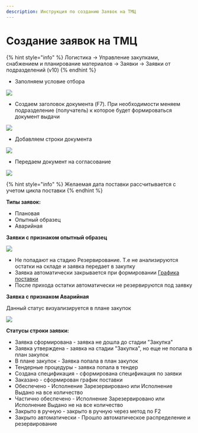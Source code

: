 ```yaml
---
description: Инструкция по созданию Заявок на ТМЦ
---
```


# Создание заявок на ТМЦ

{% hint style="info" %}
Логистика → Управление закупками, снабжением и планирование материалов → Заявки → Заявки от подразделений (v10)
{% endhint %}

* Заполняем условие отбора

![](<../../../.gitbook/assets/image (303).png>)

* Создаем заголовок документа (F7). При необходимости меняем подразделение (получатель) к которое будет формироваться документ выдачи

![](<../../../.gitbook/assets/image (448).png>)

* Добавляем строки документа

![](<../../../.gitbook/assets/image (427).png>)

* Передаем документ на согласование

![](<../../../.gitbook/assets/image (393).png>)

{% hint style="info" %}
Желаемая дата поставки рассчитывается с учетом цикла поставки
{% endhint %}

**Типы заявок:**

* Плановая
* Опытный образец
* Аварийная

**Заявки с признаком опытный образец**

![](<../../../.gitbook/assets/image (843).png>)

* Не попадают на стадию Резервирование. Т.е не анализируются остатки на складе и заявка передает в закупку
* Заявка автоматически закрывается при формировании [Графика поставки](../../specifikaciya/formirovanie-grafika-postavki.md)
* После прихода остатки автоматически не резервируются под заявку

**Заявка с признаком Аварийная**

Данный статус визуализируется в плане закупок

![](<../../../.gitbook/assets/image (520).png>)

**Статусы строки заявки:**&#x20;

* Заявка сформирована - заявка не дошла до стадии "Закупка"&#x20;
* Заявка утверждена - заявка на стадии "Закупка", но еще не попала в план закупок&#x20;
* В плане закупок - Заявка попала в план закупок&#x20;
* Тендерные процедуры - заявка попала в тендер&#x20;
* Создана спецификация - сформирована спецификация по заявки&#x20;
* Заказано - сформирован график поставки&#x20;
* Обеспечено - Исполнение Зарезервировано или Исполнение Выдано на все количество &#x20;
* Частично обеспечено -  Исполнение Зарезервировано или Исполнение Выдано не на все количество&#x20;
* Закрыто в ручную -  закрыто в ручную через метод по F2&#x20;
* Закрыто автоматически - Прошло автоматическое распределение и резервирование&#x20;
